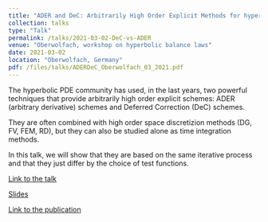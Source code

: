 ```yaml
---
title: "ADER and DeC: Arbitrarily High Order Explicit Methods for hyperbolic PDEs and ODEs"
collection: talks
type: "Talk"
permalink: /talks/2021-03-02-DeC-vs-ADER
venue: "Oberwolfach, workshop on hyperbolic balance laws"
date: 2021-03-02
location: "Oberwolfach, Germany"
pdf: /files/talks/ADERDeC_Oberwolfach_03_2021.pdf
---
```


The hyperbolic PDE community has used, in the last years, two powerful techniques that provide arbitrarily high order explicit schemes: ADER (arbitrary derivative) schemes and Deferred Correction (DeC) schemes.

They are often combined with high order space discretizion methods (DG, FV, FEM, RD), but they can also be studied alone as time integration methods.

In this talk, we will show that they are based on the same iterative process and that they just differ by the choice of test functions.

[Link to the talk](https://drive.math.uzh.ch/index.php/s/9d99QpN3xaTxpLJ)

[Slides](/files/talks/ADERDeC_Oberwolfach_03_2021.pdf)

[Link to the publication](/publication/2021-02-10-ADER-is-DeC)
